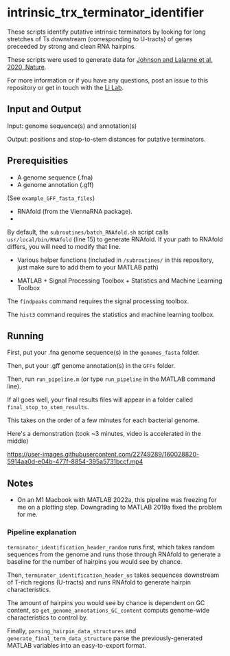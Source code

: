 # intrinsic_trx_terminator_identifier

These scripts identify putative intrinsic terminators by looking for long stretches of Ts downstream (corresponding to U-tracts) of genes preceeded by strong and clean RNA hairpins. 

These scripts were used to generate data for [Johnson and Lalanne et al. 2020, Nature](https://www.nature.com/articles/s41586-020-2638-5).

For more information or if you have any questions, post an issue to this repository or get in touch with the [Li Lab](http://gwli.scripts.mit.edu/group/). 

## Input and Output

Input: genome sequence(s) and annotation(s)

Output: positions and stop-to-stem distances for putative terminators.

## Prerequisities 

* A genome sequence (.fna)
* A genome annotation (.gff)

(See `example_GFF_fasta_files`)

* RNAfold (from the ViennaRNA package).
* 
By default, the `subroutines/batch_RNAfold.sh` script calls `usr/local/bin/RNAfold` (line 15) to generate RNAfold. If your path to RNAfold differs, you will need to modify that line.

* Various helper functions (included in `/subroutines/` in this repository, just make sure to add them to your MATLAB path)

* MATLAB + Signal Processing Toolbox + Statistics and Machine Learning Toolbox

The `findpeaks` command requires the signal processing toolbox.

The `hist3` command requires the statistics and machine learning toolbox.

## Running

First, put your .fna genome sequence(s) in the `genomes_fasta` folder. 

Then, put your .gff genome annotation(s) in the `GFFs` folder.

Then, run `run_pipeline.m` (or type `run_pipeline` in the MATLAB command line).

If all goes well, your final results files will appear in a folder called `final_stop_to_stem_results`.

This takes on the order of a few minutes for each bacterial genome. 

Here's a demonstration (took ~3 minutes, video is accelerated in the middle)


https://user-images.githubusercontent.com/22749289/160028820-5914aa0d-e04b-477f-8854-395a5731bccf.mp4


## Notes

* On an M1 Macbook with MATLAB 2022a, this pipeline was freezing for me on a plotting step. Downgrading to MATLAB 2019a fixed the problem for me. 

### Pipeline explanation

`terminator_identification_header_random` runs first, which takes random sequences from the genome and runs those through RNAfold to generate a baseline for the number of hairpins you would see by chance.

Then, `terminator_identification_header_us` takes sequences downstream of T-rich regions (U-tracts) and runs RNAfold to generate hairpin characteristics.

The amount of hairpins you would see by chance is dependent on GC content, so `get_genome_annotations_GC_content` computs genome-wide characteristics to control by.

Finally, `parsing_hairpin_data_structures` and `generate_final_term_data_structure` parse the previously-generated MATLAB variables into an easy-to-export format. 

